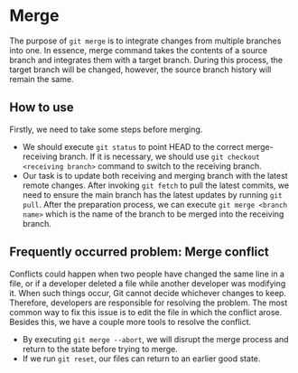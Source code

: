 # Merge

The purpose of `git merge` is to integrate changes from multiple branches into one. In essence, merge command takes the
contents of a source branch and integrates them with a target branch. During this process, the target branch will be
changed, however, the source branch history will remain the same.

## How to use

Firstly, we need to take some steps before merging.

* We should execute `git status` to point HEAD to the correct merge-receiving branch. If it is necessary, we should
  use `git checkout <receiving branch>` command to switch to the receiving branch.
* Our task is to update both receiving and merging branch with the latest remote changes. After invoking `git fetch` to
  pull the latest commits, we need to ensure the main branch has the latest updates by running `git pull`. After the
  preparation process, we can execute `git merge <branch name>` which is the name of the branch to be merged into the
  receiving branch.
  

## Frequently occurred problem: Merge conflict

Conflicts could happen when two people have changed the same line in a file, or if a developer deleted a file while
another developer was modifying it. When such things occur, Git cannot decide whichever changes to keep. Therefore,
developers are responsible for resolving the problem. The most common way to fix this issue is to edit the file in which
the conflict arose. Besides this, we have a couple more tools to resolve the conflict.

* By executing `git merge --abort`, we will disrupt the merge process and return to the state before trying to merge.
* If we run `git reset`, our files can return to an earlier good state.
